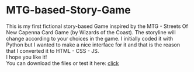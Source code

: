 # MTG-based-Story-Game
This is my first fictional story-based Game inspired by the MTG - Streets Of New Capenna Card Game (by Wizards of the Coast).
The storyline will change according to your choices in the game.
I initially coded it with Python but I wanted to make a nice interface for it and that is the reason that I converted it to HTML - CSS - JS.\
I hope you like it!\
You can download the files or test it here: [click](https://codepen.io/isabell-salmi/full/wvjpXPy)
